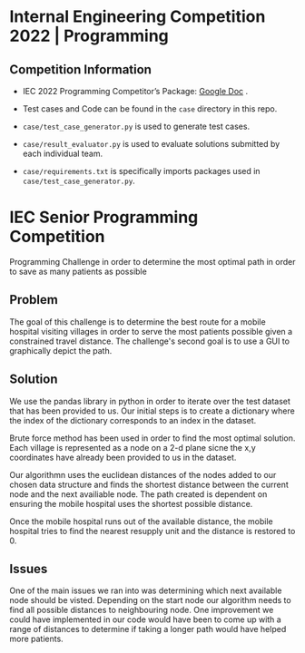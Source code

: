 # Internal Engineering Competition 2022 | Programming

## Competition Information

- IEC 2022 Programming Competitor’s
  Package: [Google Doc](https://docs.google.com/document/d/1a5tQoRyLkcyT6mQJk7dbhZ7-1skbybjSj0k-wlDEmvE/edit?usp=sharing)
  .

- Test cases and Code can be found in the `case` directory in this repo.

- `case/test_case_generator.py` is used to generate test cases.

- `case/result_evaluator.py` is used to evaluate solutions submitted by each
  individual team.

- `case/requirements.txt` is specifically imports packages used
  in `case/test_case_generator.py`.
# IEC  Senior Programming Competition

Programming Challenge in order to determine the most optimal path in order to save as many patients as possible

## Problem
The goal of this challenge is to determine the best route for a mobile hospital visiting villages in order to serve the most patients possible given a constrained travel distance. The challenge's second goal is to use a GUI to graphically depict the path.

## Solution

We use the pandas library in python in order to iterate over the test dataset that has been provided to us. Our initial steps is to create a dictionary where the index of the dictionary corresponds to an index in the dataset. 

Brute force method has been used in order to find the most optimal solution. Each village is represented as a node on a 2-d plane sicne the x,y coordinates have already been provided to us in the dataset. 

Our algorithmn uses the euclidean distances of the nodes added to our chosen data structure and finds the shortest distance between the current node and the next availiable node.
The path created is dependent on ensuring the mobile hospital uses the shortest possible distance.

Once the mobile hospital runs out of the available distance, the mobile hospital tries to find the nearest resupply unit and the distance is restored to 0. 


## Issues
One of the main issues we ran into was determining which next available node should be visted. Depending on the start node our algorithm needs to find all possible distances to neighbouring node. One improvement we could have implemented in our code would have been to come up with a range of distances to determine if taking a longer path would have helped more patients.
